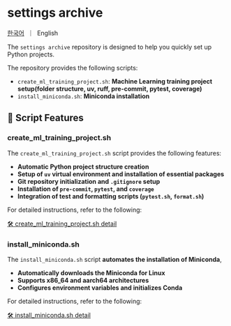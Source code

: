 # settings archive

<p align="left">
    <a href="README_KO.md">한국어</a>&nbsp ｜ &nbspEnglish&nbsp
</p>

The `settings archive` repository is designed to help you quickly set up Python projects.

The repository provides the following scripts:

- `create_ml_training_project.sh`: **Machine Learning training project setup(folder structure, uv, ruff, pre-commit, pytest, coverage)**
- `install_miniconda.sh`: **Miniconda installation**

## **📌 Script Features**
### create_ml_training_project.sh
The `create_ml_training_project.sh` script provides the following features:

- **Automatic Python project structure creation**  
- **Setup of `uv` virtual environment and installation of essential packages**  
- **Git repository initialization and `.gitignore` setup**  
- **Installation of `pre-commit`, `pytest`, and `coverage`**  
- **Integration of test and formatting scripts (`pytest.sh`, `format.sh`)**  

For detailed instructions, refer to the following:

[🛠 create_ml_training_project.sh detail](detail_ml_training.md)

### install_miniconda.sh

The `install_miniconda.sh` script **automates the installation of Miniconda**, 

- **Automatically downloads the Miniconda for Linux**  
- **Supports x86_64 and aarch64 architectures**  
- **Configures environment variables and initializes Conda**  

For detailed instructions, refer to the following:

[🛠 install_miniconda.sh detail](detail_miniconda.md)
